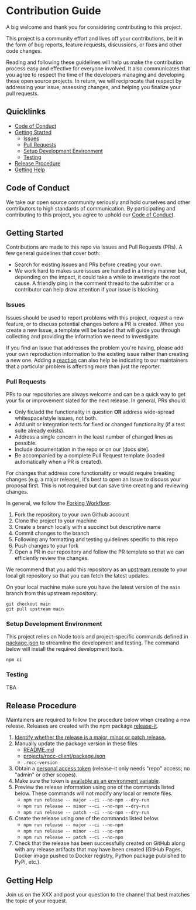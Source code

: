 # Contribution Guide

A big welcome and thank you for considering contributing to this project.

This project is a community effort and lives off your contributions, be it in
the form of bug reports, feature requests, discussions, or fixes and other
code changes.

Reading and following these guidelines will help us make the contribution
process easy and effective for everyone involved. It also communicates that you
agree to respect the time of the developers managing and developing these open
source projects. In return, we will reciprocate that respect by addressing your
issue, assessing changes, and helping you finalize your pull requests.

## Quicklinks

- [Code of Conduct](#code-of-conduct)
- [Getting Started](#getting-started)
    - [Issues](#issues)
    - [Pull Requests](#pull-requests)
    - [Setup Development Environment](#setup-development-environment)
    - [Testing](#testing)
- [Release Procedure](#release-procedure)
- [Getting Help](#getting-help)

## Code of Conduct

We take our open source community seriously and hold ourselves and other
contributors to high standards of communication. By participating and
contributing to this project, you agree to uphold our [Code of Conduct].

## Getting Started

Contributions are made to this repo via Issues and Pull Requests (PRs). A few
general guidelines that cover both:

- Search for existing Issues and PRs before creating your own.
- We work hard to makes sure issues are handled in a timely manner but,
  depending on the impact, it could take a while to investigate the root cause.
  A friendly ping in the comment thread to the submitter or a contributor can
  help draw attention if your issue is blocking.

### Issues

Issues should be used to report problems with this project, request a new
feature, or to discuss potential changes before a PR is created. When you
create a new Issue, a template will be loaded that will guide you through
collecting and providing the information we need to investigate.

If you find an Issue that addresses the problem you're having, please add your
own reproduction information to the existing issue rather than creating a new
one. Adding a [reaction] can also help be indicating to our maintainers that a
particular problem is affecting more than just the reporter.

### Pull Requests

PRs to our repositories are always welcome and can be a quick way to get your
fix or improvement slated for the next release. In general, PRs should:

- Only fix/add the functionality in question **OR** address wide-spread
  whitespace/style issues, not both.
- Add unit or integration tests for fixed or changed functionality
  (if a test suite already exists).
- Address a single concern in the least number of changed lines as possible.
- Include documentation in the repo or on our [docs site].
- Be accompanied by a complete Pull Request template (loaded automatically
  when a PR is created).

For changes that address core functionality or would require breaking changes
(e.g. a major release), it's best to open an Issue to discuss your proposal
first. This is not required but can save time creating and reviewing changes.

In general, we follow the [Forking Workflow]:

1. Fork the repository to your own Github account
2. Clone the project to your machine
3. Create a branch locally with a succinct but descriptive name
4. Commit changes to the branch
5. Following any formatting and testing guidelines specific to this repo
6. Push changes to your fork
7. Open a PR in our repository and follow the PR template so that we can
   efficiently review the changes.

We recommend that you add this repository as an [upstream remote] to your local
git repository so that you can fetch the latest updates.

On your local machine make sure you have the latest version of the `main`
branch from this upstream repository:

    git checkout main
    git pull upstream main

### Setup Development Environment

This project relies on Node tools and project-specific commands defined in
[package.json] to streamline the development and testing. The command below will
install the required development tools.

    npm ci

### Testing

TBA

## Release Procedure

Maintainers are required to follow the procedure below when creating a new
release. Releases are created with the npm package [release-it].

1. [Identify whether the release is a major, minor or patch release.]
2. Manually update the package version in these files
   - [README.md]
   - [projects/rocc-client/package.json]
   - `.rocc-version`
3. Obtain a [personal access token] (release-it only needs "repo" access; no
   "admin" or other scopes).
4. Make sure the token is [available as an environment variable].
5. Preview the release information using one of the commands listed below. These
   commands will not modify any local or remote files.
    - `npm run release -- major --ci --no-npm --dry-run`
    - `npm run release -- minor --ci --no-npm --dry-run`
    - `npm run release -- patch --ci --no-npm --dry-run`
6. Create the release using one of the commands listed below.
    - `npm run release -- major --ci --no-npm`
    - `npm run release -- minor --ci --no-npm`
    - `npm run release -- patch --ci --no-npm`
7. Check that the release has been successfully created on GitHub along with any
   release artifacts that may have been created (GitHub Pages, Docker image
   pushed to Docker registry, Python package published to PyPi, etc.).

## Getting Help

Join us on the XXX and post your question to the
channel that best matches the topic of your request.

<!-- Links -->

[Code of Conduct]: CODE-OF-CONDUCT.md
[upstream remote]: https://help.github.com/en/articles/configuring-a-remote-for-a-fork
[reaction]: https://github.blog/2016-03-10-add-reactions-to-pull-requests-issues-and-comments/
[Forking Workflow]: https://www.atlassian.com/git/tutorials/comparing-workflows/forking-workflow
[package.json]: ../package.json
[release-it]: https://github.com/release-it/release-it
[Identify whether the release is a major, minor or patch release.]: https://semver.org/#summary
[personal access token]: https://github.com/settings/tokens/new?scopes=repo&description=release-it
[available as an environment variable]: https://github.com/release-it/release-it/blob/master/docs/environment-variables.md
[README.md]: ../README.md
[projects/rocc-client/package.json]: ../projects/rocc-client/package.json
